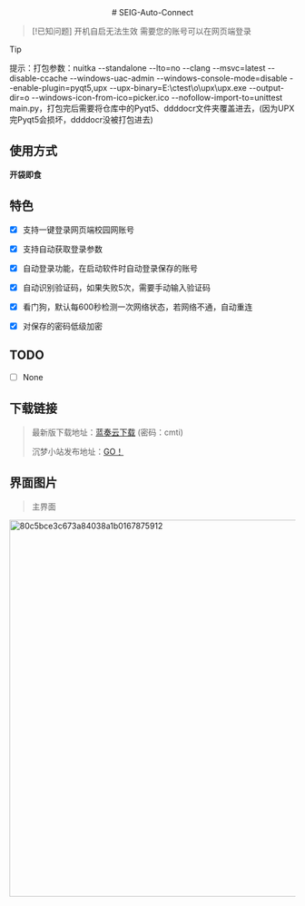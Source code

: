 <div align="center">
# SEIG-Auto-Connect

</div>

> [!已知问题]
> 开机自启无法生效
> 需要您的账号可以在网页端登录

> [!TIP]
> 提示：打包参数：nuitka --standalone --lto=no --clang --msvc=latest --disable-ccache --windows-uac-admin --windows-console-mode=disable --enable-plugin=pyqt5,upx --upx-binary=E:\ctest\o\upx\upx.exe --output-dir=o --windows-icon-from-ico=picker.ico --nofollow-import-to=unittest main.py，打包完后需要将仓库中的Pyqt5、ddddocr文件夹覆盖进去，(因为UPX完Pyqt5会损坏，ddddocr没被打包进去)

## 使用方式

**开袋即食**


## 特色
- [x] 支持一键登录网页端校园网账号
- [x] 支持自动获取登录参数
- [x] 自动登录功能，在启动软件时自动登录保存的账号
- [x] 自动识别验证码，如果失败5次，需要手动输入验证码
- [x] 看门狗，默认每600秒检测一次网络状态，若网络不通，自动重连
- [x] 对保存的密码低级加密


## TODO
- [ ] None
      
## 下载链接
> 最新版下载地址：[蓝奏云下载](https://yish.lanzouw.com/b038hjo8f) (密码：cmti)
> 
> 沉梦小站发布地址：[GO！](https://cmxz.top/ktdmq)
>
## 界面图片
> 主界面
<img width="664" alt="80c5bce3c673a84038a1b0167875912" src="https://github.com/user-attachments/assets/415c6e50-a541-4a7b-b33f-8f0d65ad8f99">

